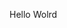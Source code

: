 Hello Wolrd






























































































































































































































































































































































































































































































































































































































































































































































































































































































































































































































































































































































































































































































































































































































































































































































































































































